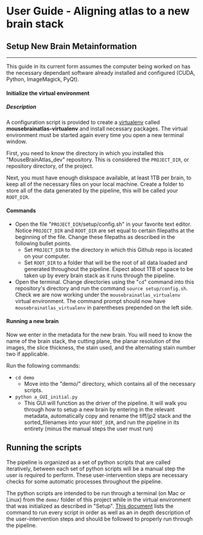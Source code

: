 # User Guide - Aligning atlas to a new brain stack

## Setup New Brain Metainformation

---

This guide in its current form assumes the computer being worked on has the necessary dependant software already installed and configured (CUDA, Python, ImageMagick, PyQt). 

#### Initialize the virtual environment

##### Description

A configuration script is provided to create a [virtualenv](https://virtualenv.pypa.io/en/stable/) called **mousebrainatlas-virtualenv** and install necessary packages. The virtual environment must be started again every time you open a new terminal window.

First, you need to know the directory in which you installed this "MouseBrainAtlas_dev" repository. This is considered the `PROJECT_DIR`, or repository directory, of the project.

Next, you must have enough diskspace available, at least 1TB per brain, to keep all of the necessary files on your local machine. Create a folder to store all of the data generated by the pipeline, this will be called your `ROOT_DIR`.

#### Commands

- Open the file "`PROJECT_DIR`/setup/config.sh" in your favorite text editor. Notice `PROJECT_DIR` and `ROOT_DIR` are set equal to certain filepaths at the beginning of the file. Change these filepaths as described in the following bullet points.
    - Set `PROJECT_DIR` to the directory in which this Github repo is located on your computer.
    - Set `ROOT_DIR` to a folder that will be the root of all data loaded and generated throughout the pipeline. Expect about 1TB of space to be taken up by every brain stack as it runs through the pipeline.
- Open the terminal. Change directories using the "`cd`" command into this repository's directory and run the command `source setup/config.sh`. Check we are now working under the `mousebrainatlas_virtualenv` virtual environment. The command prompt should now have `mousebrainatlas_virtualenv` in parentheses prepended on the left side.

#### Running a new brain

Now we enter in the metadata for the new brain. You will need to know the name of the brain stack, the cutting plane, the planar resolution of the images, the slice thickness, the stain used, and the alternating stain number two if applicable.

Run the following commands:
- `cd demo`
    - Move into the "demo/" directory, which contains all of the necessary scripts.
- `python a_GUI_initial.py`
    - This GUI will function as the driver of the pipeline. It will walk you through how to setup a new brain by entering in the relevant metadata, automatically copy and rename the tiff/jp2 stack and the sorted_filenames into your `ROOT_DIR`, and run the pipeline in its entirety (minus the manual steps the user must run) 
    
    
## Running the scripts

The pipeline is organized as a set of python scripts that are called iteratively, between each set of python scripts will be a manual step the user is required to perform. These user-intervention steps are necessary checks for some automatic processes throughout the pipeline.

The python scripts are intended to be run through a terminal (on Mac or Linux) from the `demo/` folder of this project while in the virtual environment that was initialized as described in "Setup". [This document](pipeline.md) lists the command to run every script in order as well as an in depth description of the user-intervention steps and should be followed to properly run through the pipeline.
